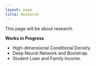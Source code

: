 ```yaml
---
layout: page
title: Research
---
```


This page will be about research.

**Works in Progress**
* High-dimensional Conditional Density.
* Deep Neural Network and Bootstrap.
* Student Loan and Family Income.
